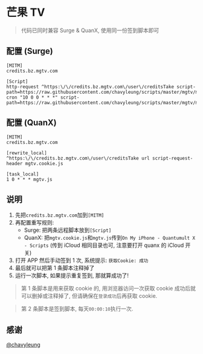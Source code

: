 # 芒果 TV

> 代码已同时兼容 Surge & QuanX, 使用同一份签到脚本即可

## 配置 (Surge)

```properties
[MITM]
credits.bz.mgtv.com

[Script]
http-request ^https:\/\/credits.bz.mgtv.com\/user\/creditsTake script-path=https://raw.githubusercontent.com/chavyleung/scripts/master/mgtv/mgtv.cookie.js
cron "10 0 0 * * *" script-path=https://raw.githubusercontent.com/chavyleung/scripts/master/mgtv/mgtv.js
```

## 配置 (QuanX)

```properties
[MITM]
credits.bz.mgtv.com

[rewrite_local]
^https:\/\/credits.bz.mgtv.com\/user\/creditsTake url script-request-header mgtv.cookie.js

[task_local]
1 0 * * * mgtv.js
```

## 说明

1. 先把`credits.bz.mgtv.com`加到`[MITM]`
2. 再配置重写规则:
   - Surge: 把两条远程脚本放到`[Script]`
   - QuanX: 把`mgtv.cookie.js`和`mgtv.js`传到`On My iPhone - Quantumult X - Scripts` (传到 iCloud 相同目录也可, 注意要打开 quanx 的 iCloud 开关)
3. 打开 APP 然后手动签到 1 次, 系统提示: `获取Cookie: 成功`
4. 最后就可以把第 1 条脚本注释掉了
5. 运行一次脚本, 如果提示重复签到, 那就算成功了!

> 第 1 条脚本是用来获取 cookie 的, 用浏览器访问一次获取 cookie 成功后就可以删掉或注释掉了, 但请确保在`登录成功`后再获取 cookie.

> 第 2 条脚本是签到脚本, 每天`00:00:10`执行一次.

## 感谢

[@chavyleung](https://github.com/chavyleung/scripts/tree/master/mgtv)
